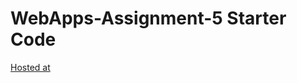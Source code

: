 # WebApps-Assignment-5 Starter Code
[Hosted at](file:///C:/Users/S545524/Documents/GitHub/webapps-s21-assignment-5-Govind2003/Animals.html)